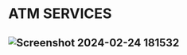 # ATM SERVICES
![Screenshot 2024-02-24 181532](https://github.com/Amisha0971/ATM-SERVICES-JAVA/assets/136344215/004bac66-f969-4029-8f90-d5ba485a680b)
--------------------------------------------------------------------------------------------------
